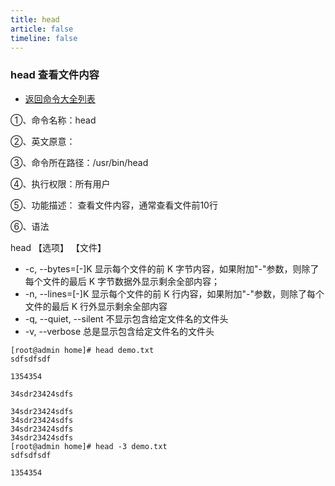```yaml
---
title: head
article: false
timeline: false
---
```

### head 查看文件内容

- [返回命令大全列表](../command.md#文件管理)

①、命令名称：head

②、英文原意：

③、命令所在路径：/usr/bin/head

④、执行权限：所有用户

⑤、功能描述： 查看文件内容，通常查看文件前10行

⑥、语法

head 【选项】 【文件】

- -c, --bytes=[-]K   显示每个文件的前 K 字节内容，如果附加"-"参数，则除了每个文件的最后 K 字节数据外显示剩余全部内容；
- -n, --lines=[-]K   显示每个文件的前 K 行内容，如果附加"-"参数，则除了每个文件的最后 K 行外显示剩余全部内容
- -q, --quiet, --silent 不显示包含给定文件名的文件头
- -v, --verbose         总是显示包含给定文件名的文件头

```shell
[root@admin home]# head demo.txt
sdfsdfsdf

1354354

34sdr23424sdfs

34sdr23424sdfs
34sdr23424sdfs
34sdr23424sdfs
34sdr23424sdfs
[root@admin home]# head -3 demo.txt
sdfsdfsdf

1354354
```
